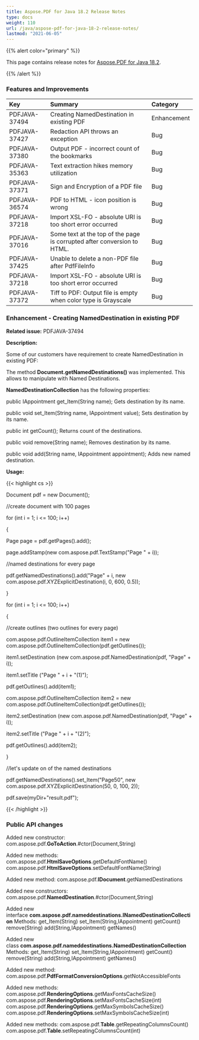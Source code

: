 ```yaml
---
title: Aspose.PDF for Java 18.2 Release Notes
type: docs
weight: 110
url: /java/aspose-pdf-for-java-18-2-release-notes/
lastmod: "2021-06-05"
---
```


{{% alert color="primary" %}}

This page contains release notes for [Aspose.PDF for Java 18.2](http://maven.aspose.com/repository/simple/ext-release-local/com/aspose/aspose-pdf/18.2/).

{{% /alert %}}
### **Features and Improvements**

|**Key**|**Summary**|**Category**|
| :- | :- | :- |
|PDFJAVA-37494|Creating NamedDestination in existing PDF|Enhancement|
|PDFJAVA-37427|Redaction API throws an exception|Bug|
|PDFJAVA-37380|Output PDF - incorrect count of the bookmarks|Bug|
|PDFJAVA-35363|Text extraction hikes memory utilization|Bug|
|PDFJAVA-37371|Sign and Encryption of a PDF file|Bug|
|PDFJAVA-36574|PDF to HTML - icon position is wrong|Bug|
|PDFJAVA-37218|Import XSL-FO - absolute URI is too short error occurred|Bug|
|PDFJAVA-37016|Some text at the top of the page is corrupted after conversion to HTML.|Bug|
|PDFJAVA-37425|Unable to delete a non-PDF file after PdfFileInfo|Bug|
|PDFJAVA-37218|Import XSL-FO - absolute URI is too short error occurred|Bug|
|PDFJAVA-37372|Tiff to PDF: Output file is empty when color type is Grayscale|Bug|
### **Enhancement - Creating NamedDestination in existing PDF**


**Related issue:** PDFJAVA-37494

**Description:**

Some of our customers have requirement to create NamedDestination in existing PDF:

The method **Document.getNamedDestinations()** was implemented. This allows to manipulate with Named Destinations. 

**NamedDestinationCollection** has the following properties: 

public IAppointment get_Item(String name);
Gets destination by its name.

public void set_Item(String name, IAppointment value);
Sets destination by its name.

public int getCount();
Returns count of the destinations.

public void remove(String name);
Removes destination by its name.

public void add(String name, IAppointment appointment);
Adds new named destination.

**Usage:**

{{< highlight cs >}}

 Document pdf = new Document();

//create document with 100 pages

for (int i = 1; i <= 100; i++)

{

 Page page = pdf.getPages().add();

 page.addStamp(new com.aspose.pdf.TextStamp("Page " + i));

 //named destinations for every page

 pdf.getNamedDestinations().add("Page" + i, new com.aspose.pdf.XYZExplicitDestination(i, 0, 600, 0.5));

}

for (int i = 1; i <= 100; i++)

{

 //create outlines (two outlines for every page)

 com.aspose.pdf.OutlineItemCollection item1 = new com.aspose.pdf.OutlineItemCollection(pdf.getOutlines());

 item1.setDestination (new com.aspose.pdf.NamedDestination(pdf, "Page" + i));

 item1.setTitle ("Page  " + i + "(1)");

 pdf.getOutlines().add(item1);

 com.aspose.pdf.OutlineItemCollection item2 = new com.aspose.pdf.OutlineItemCollection(pdf.getOutlines());

 item2.setDestination (new com.aspose.pdf.NamedDestination(pdf, "Page" + i));

 item2.setTitle ("Page  " + i + "(2)");

 pdf.getOutlines().add(item2);

}

//let's update on of the named destinations

pdf.getNamedDestinations().set_Item("Page50", new com.aspose.pdf.XYZExplicitDestination(50, 0, 100, 2));

pdf.save(myDir+"result.pdf");

{{< /highlight >}}
### **Public API changes**
Added new constructor:
com.aspose.pdf.**GoToAction**.#ctor(Document,String)

Added new methods:
com.aspose.pdf.**HtmlSaveOptions**.getDefaultFontName()
com.aspose.pdf.**HtmlSaveOptions**.setDefaultFontName(String)

Added new method:
com.aspose.pdf.**IDocument**.getNamedDestinations

Added new constructors:
com.aspose.pdf.**NamedDestination**.#ctor(Document,String)

Added new interface **com.aspose.pdf.nameddestinations.INamedDestinationCollection**
Methods:
get_Item(String)
set_Item(String,IAppointment)
getCount()
remove(String)
add(String,IAppointment)
getNames()

Added new class **com.aspose.pdf.nameddestinations.NamedDestinationCollection**
Methods:
get_Item(String)
set_Item(String,IAppointment)
getCount()
remove(String)
add(String,IAppointment)
getNames()

Added new method:
com.aspose.pdf.**PdfFormatConversionOptions**.getNotAccessibleFonts

Added new methods:
com.aspose.pdf.**RenderingOptions**.getMaxFontsCacheSize()
com.aspose.pdf.**RenderingOptions**.setMaxFontsCacheSize(int)
com.aspose.pdf.**RenderingOptions**.getMaxSymbolsCacheSize()
com.aspose.pdf.**RenderingOptions**.setMaxSymbolsCacheSize(int)

Added new methods:
com.aspose.pdf.**Table**.getRepeatingColumnsCount()
com.aspose.pdf.**Table**.setRepeatingColumnsCount(int)


